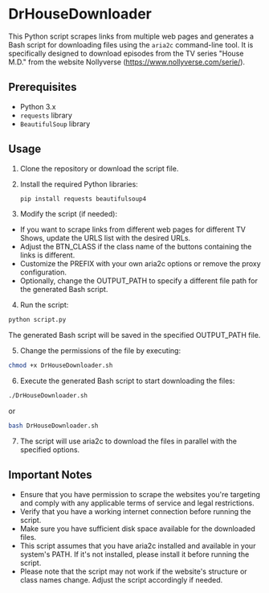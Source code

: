 # DrHouseDownloader

This Python script scrapes links from multiple web pages and generates a Bash script for downloading files using the `aria2c` command-line tool. It is specifically designed to download episodes from the TV series "House M.D." from the website Nollyverse (https://www.nollyverse.com/serie/).

## Prerequisites

- Python 3.x
- `requests` library
- `BeautifulSoup` library

## Usage

1. Clone the repository or download the script file.

2. Install the required Python libraries:

   ```bash
   pip install requests beautifulsoup4
3. Modify the script (if needed):
- If you want to scrape links from different web pages for different TV Shows, update the URLS list with the desired URLs.
- Adjust the BTN_CLASS if the class name of the buttons containing the links is different.
- Customize the PREFIX with your own aria2c options or remove the proxy configuration.
- Optionally, change the OUTPUT_PATH to specify a different file path for the generated Bash script.

4. Run the script:
  ```bash
  python script.py
  ```
The generated Bash script will be saved in the specified OUTPUT_PATH file.

5. Change the permissions of the file by executing:
  ```bash
  chmod +x DrHouseDownloader.sh
  ```
6. Execute the generated Bash script to start downloading the files:
  ```bash
  ./DrHouseDownloader.sh
  ```
or
  ```bash
  bash DrHouseDownloader.sh
  ```
7. The script will use aria2c to download the files in parallel with the specified options.

## Important Notes
- Ensure that you have permission to scrape the websites you're targeting and comply with any applicable terms of service and legal restrictions.
- Verify that you have a working internet connection before running the script.
- Make sure you have sufficient disk space available for the downloaded files.
- This script assumes that you have aria2c installed and available in your system's PATH. If it's not installed, please install it before running the script.
- Please note that the script may not work if the website's structure or class names change. Adjust the script accordingly if needed.
